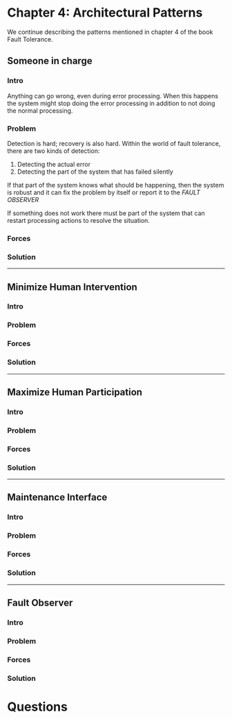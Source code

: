 # Chapter 4: Architectural Patterns

We continue describing the patterns mentioned in chapter 4 of the book Fault Tolerance.

## Someone in charge
### Intro

Anything can go wrong, even during error processing. When this happens the system might stop doing the error processing in addition to not doing the normal processing.

### Problem

Detection is hard; recovery is also hard. Within the world of fault tolerance, there are two kinds of detection:
1. Detecting the actual error
2. Detecting the part of the system that has failed silently 

If that part of the system knows what should be happening, then the system is robust and it can fix the problem by itself or report it to the *FAULT OBSERVER* 

If something does not work there must be part of the system that can restart processing actions to resolve the situation.

### Forces

### Solution

---

## Minimize Human Intervention 

### Intro

### Problem

### Forces

### Solution

---

## Maximize Human Participation  

### Intro

### Problem

### Forces

### Solution

--- 

## Maintenance Interface   

### Intro

### Problem

### Forces

### Solution

---

## Fault Observer    

### Intro

### Problem

### Forces

### Solution


# Questions
